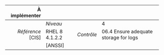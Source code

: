 
|           À implémenter    |    |    |    |
|----------------:|:---|---:|:---|
|                 |*Niveau*|| 4 |
|*Référence* [CIS]| RHEL 8 4.1.2.2 |*Contrôle*| 06.4 Ensure adequate storage for logs |
|                 |[ANSSI] ||  |

